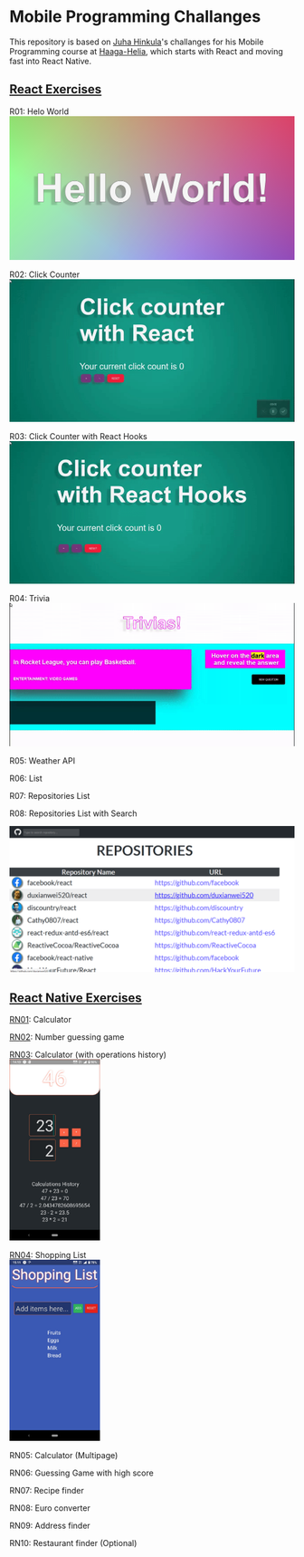 # Mobile Programming Challanges
This repository is based on [Juha Hinkula](http://juhahinkula.github.io/juhahinkula.github.io/aboutme/)'s challanges for his Mobile Programming course at [Haaga-Helia](http://www.haaga-helia.fi/en/frontpage), which starts with React and moving fast into React Native.  

## [React Exercises](https://github.com/Claudiferock/Mobile-Programming/tree/master/React)
R01: Helo World  
<a href="https://raw.githubusercontent.com/Claudiferock/Mobile-Programming/master/img/R01.png"><img src="https://raw.githubusercontent.com/Claudiferock/Mobile-Programming/master/img/R01.png" alt="Screenshot of simple 'hello world' react app" width="512"/></a>


R02: Click Counter  
<a href="https://raw.githubusercontent.com/Claudiferock/Mobile-Programming/master/img/R02.gif"><img src="https://raw.githubusercontent.com/Claudiferock/Mobile-Programming/master/img/R02.gif" alt="Screenshot of click counter app" width="512"/></a>


R03: Click Counter with React Hooks  
<a href="https://raw.githubusercontent.com/Claudiferock/Mobile-Programming/master/img/R03.gif"><img src="https://raw.githubusercontent.com/Claudiferock/Mobile-Programming/master/img/R03.gif" alt="Screenshot of click counter app using React Hooks" width="512"/></a>


R04: Trivia  
<a href="https://raw.githubusercontent.com/Claudiferock/Mobile-Programming/master/img/R04.gif"><img src="https://raw.githubusercontent.com/Claudiferock/Mobile-Programming/master/img/R04.gif" alt="Screenshot of Trivia app" width="512"/></a>


R05: Weather API


R06: List


R07: Repositories List


R08: Repositories List with Search


<a href="https://raw.githubusercontent.com/Claudiferock/Mobile-Programming/master/img/R08.png"><img src="https://raw.githubusercontent.com/Claudiferock/Mobile-Programming/master/img/R08.png" alt="Screenshot of Repositories List app with Search functionality" width="512"/></a>  


## [React Native Exercises](https://github.com/Claudiferock/Mobile-Programming/tree/master/React-Native)
[RN01](https://github.com/Claudiferock/Mobile-Programming/tree/master/React-Native/01calculator): Calculator


[RN02](https://github.com/Claudiferock/Mobile-Programming/tree/master/React-Native/02numberGuessingGame): Number guessing game


[RN03](https://github.com/Claudiferock/Mobile-Programming/tree/master/React-Native/03historicCalculator): Calculator (with operations history)  
<a href="https://raw.githubusercontent.com/Claudiferock/Mobile-Programming/master/img/RN03.jpeg"><img src="https://raw.githubusercontent.com/Claudiferock/Mobile-Programming/master/img/RN03.jpeg" alt="Screenshot of React Native Calculator app with operations history" width="160"/></a>


[RN04](https://github.com/Claudiferock/Mobile-Programming/tree/master/React-Native/04shoppingList): Shopping List  
<a href="https://raw.githubusercontent.com/Claudiferock/Mobile-Programming/master/img/RN04.jpeg"><img src="https://raw.githubusercontent.com/Claudiferock/Mobile-Programming/master/img/RN04.jpeg" alt="Screenshot of React Native shopping list app" width="160"/></a>


RN05: Calculator (Multipage)


RN06: Guessing Game with high score


RN07: Recipe finder


RN08: Euro converter


RN09: Address finder


RN10: Restaurant finder (Optional)
